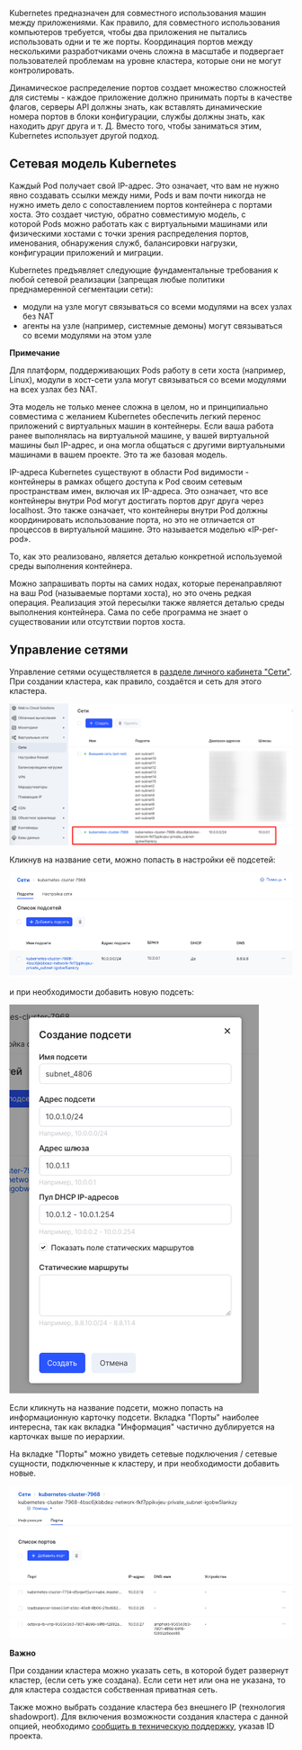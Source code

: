 Kubernetes предназначен для совместного использования машин между приложениями. Как правило, для совместного использования компьютеров требуется, чтобы два приложения не пытались использовать одни и те же порты. Координация портов между несколькими разработчиками очень сложна в масштабе и подвергает пользователей проблемам на уровне кластера, которые они не могут контролировать.

Динамическое распределение портов создает множество сложностей для системы - каждое приложение должно принимать порты в качестве флагов, серверы API должны знать, как вставлять динамические номера портов в блоки конфигурации, службы должны знать, как находить друг друга и т. Д. Вместо того, чтобы заниматься этим, Kubernetes использует другой подход.

## Сетевая модель Kubernetes

Каждый Pod получает свой IP-адрес. Это означает, что вам не нужно явно создавать ссылки между ними, Pods и вам почти никогда не нужно иметь дело с сопоставлением портов контейнера с портами хоста. Это создает чистую, обратно совместимую модель, с которой Pods можно работать как с виртуальными машинами или физическими хостами с точки зрения распределения портов, именования, обнаружения служб, балансировки нагрузки, конфигурации приложений и миграции.

Kubernetes предъявляет следующие фундаментальные требования к любой сетевой реализации (запрещая любые политики преднамеренной сегментации сети):

- модули на узле могут связываться со всеми модулями на всех узлах без NAT
- агенты на узле (например, системные демоны) могут связываться со всеми модулями на этом узле

**Примечание**

Для платформ, поддерживающих Pods работу в сети хоста (например, Linux), модули в хост-сети узла могут связываться со всеми модулями на всех узлах без NAT.

Эта модель не только менее сложна в целом, но и принципиально совместима с желанием Kubernetes обеспечить легкий перенос приложений с виртуальных машин в контейнеры. Если ваша работа ранее выполнялась на виртуальной машине, у вашей виртуальной машины был IP-адрес, и она могла общаться с другими виртуальными машинами в вашем проекте. Это та же базовая модель.

IP-адреса Kubernetes существуют в области Pod видимости - контейнеры в рамках общего доступа к Pod своим сетевым пространствам имен, включая их IP-адреса. Это означает, что все контейнеры внутри Pod могут достигать портов друг друга через localhost. Это также означает, что контейнеры внутри Pod должны координировать использование порта, но это не отличается от процессов в виртуальной машине. Это называется моделью «IP-per-pod».

То, как это реализовано, является деталью конкретной используемой среды выполнения контейнера.

Можно запрашивать порты на самих нодах, которые перенаправляют на ваш Pod (называемые портами хоста), но это очень редкая операция. Реализация этой пересылки также является деталью среды выполнения контейнера. Сама по себе программа не знает о существовании или отсутствии портов хоста.

## Управление сетями

Управление сетями осуществляется в [разделе личного кабинета "Сети"](https://mcs.mail.ru/app/services/server/networks/). При создании кластера, как правило, создаётся и сеть для этого кластера.

![](./assets/1597004139139-1597004139139.png)

Кликнув на название сети, можно попасть в настройки её подсетей:

![](./assets/1597004220171-1597004220171.png)

и при необходимости добавить новую подсеть:

![](./assets/1597004317535-1597004317535.png)

Если кликнуть на название подсети, можно попасть на информационную карточку подсети. Вкладка "Порты" наиболее интересна, так как вкладка "Информация" частично дублируется на карточках выше по иерархии.

На вкладке "Порты" можно увидеть сетевые подключения / сетевые сущности, подключенные к кластеру, и при необходимости добавить новые.

![](./assets/1597004415599-1597004415599.png)

**Важно**

При создании кластера можно указать сеть, в которой будет развернут кластер, (если сеть уже создана). Если сети нет или она не указана, то для кластера создастся собственная приватная сеть.

Также можно выбрать создание кластера без внешнего IP (технология shadowport). Для включения возможности создания кластера с данной опцией, необходимо [сообщить в техническую поддержку](mailto:support@mcs.mail.ru), указав ID проекта.
